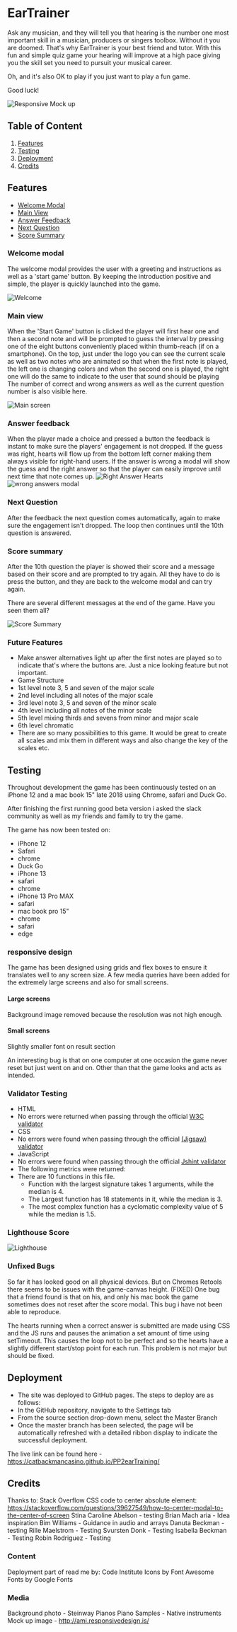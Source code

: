 # EarTrainer

Ask any musician, and they will tell you that hearing is the number one most important skill in a musician, producers or singers toolbox. Without it you are doomed. That's why EarTrainer is your best friend and tutor. With this fun and simple quiz game your hearing will improve at a high pace giving you the skill set you need to pursuit your musical career.

Oh, and it's also OK to play if you just want to play a fun game.

Good luck!

![Responsive Mock up](assets/images/readmemedia/responsive.png)


## Table of Content

1. [Features](#features)
2. [Testing](#testing)
3. [Deployment](#deployment)
4. [Credits](#credits)

## Features 

- [Welcome Modal](#welcome-modal)
- [Main View](#main-view)
- [Answer Feedback](#answer-feedback)
- [Next Question](#next-question)
- [Score Summary](#score-summary)

### Welcome modal
The welcome modal provides the user with a greeting and instructions as well as a 'start game' button. By keeping the introduction positive and simple, the player is quickly launched into the game.

![Welcome](assets/images/readmemedia/welcome-modal.png)

### Main view
When the 'Start Game' button is clicked the player will first hear one and then a second note and will be prompted to guess the interval by pressing one of the eight buttons conveniently placed within thumb-reach (if on a smartphone). On the top, just under the logo you can see the current scale as well as two notes who are animated so that when the first note is played, the left one is changing colors and when the second one is played, the right one will do the same to indicate to the user that sound should be playing
The number of correct and wrong answers as well as the current question number is also visible here.

![Main screen](assets/images/readmemedia/main-view.png)

### Answer feedback
When the player made a choice and pressed a button the feedback is instant to make sure the players' engagement is not dropped. If the guess was right, hearts will flow up from the bottom left corner making them always visible for right-hand users. If the answer is wrong a modal will show the guess and the right answer so that the player can easily improve until next time that note comes up.
![Right Answer Hearts](assets/images/readmemedia/hearts.png)
![wrong answers modal](assets/images/readmemedia/wrong-answer.png)

### Next Question
After the feedback the next question comes automatically, again to make sure the engagement isn't dropped. The loop then continues until the 10th question is answered.

### Score summary
After the 10th question the player is showed their score and a message based on their score and are prompted to try again.
All they have to do is press the button, and they are back to the welcome modal and can try again.

There are several different messages at the end of the game. Have you seen them all?

![Score Summary](assets/images/readmemedia/scoresummary.png)

### Future Features
- Make answer alternatives light up after the first notes are played so to indicate that's where the buttons are. Just a nice looking feature but not important.
- Game Structure
 - 1st level note 3, 5 and seven of the major scale
 - 2nd level including all notes of the major scale
 - 3rd level note 3, 5 and seven of the minor scale 
 - 4th level including all notes of the minor scale
 - 5th level mixing thirds and sevens from minor and major scale
 - 6th level chromatic
- There are so many possibilities to this game. It would be great to create all scales and mix them in different ways and also change the key of the scales etc. 

## Testing 

Throughout development the game has been continuously tested on an iPhone 12 and a mac book 15" late 2018 using Chrome, safari and Duck Go.

After finishing the first running good beta version i asked the slack community as well as my friends and family to try the game.

The game has now been tested on:

- iPhone 12 
 - Safari
 - chrome
 - Duck Go
- iPhone 13
 - safari
 - chrome
- iPhone 13 Pro MAX
 - safari
- mac book pro 15"
 - chrome
 - safari
 - edge

### responsive design
The game has been designed using grids and flex boxes to ensure it translates well to any screen size. A few media queries have been added for the extremely large screens and also for small screens.

#### Large screens
Background image removed because the resolution was not high enough.

#### Small screens
Slightly smaller font on result section

An interesting bug is that on one computer at one occasion the game never reset but just went on and on. 
Other than that the game looks and acts as intended.


### Validator Testing 

- HTML
 - No errors were returned when passing through the official [W3C validator](https://validator.w3.org/nu/?doc=https%3A%2F%2Fcatbackmancasino.github.io%2FPP2earTraining%2F)
- CSS
 - No errors were found when passing through the official [(Jigsaw) validator](https://jigsaw.w3.org/css-validator/validator?uri=https%3A%2F%2Fcatbackmancasino.github.io%2FPP2earTraining%2F&profile=css3svg&usermedium=all&warning=1&vextwarning=&lang=sv)
- JavaScript
 - No errors were found when passing through the official [Jshint validator](https://jshint.com/)
 - The following metrics were returned: 
 - There are 10 functions in this file.
      - Function with the largest signature takes 1 arguments, while the median is 4.
      - The Largest function has 18 statements in it, while the median is 3.
      - The most complex function has a cyclomatic complexity value of 5 while the median is 1.5.

### Lighthouse Score

![Lighthouse](assets/images/readmemedia/lighthouse.png)

### Unfixed Bugs

So far it has looked good on all physical devices. But on Chromes Retools there seems to be issues with the game-canvas height. (FIXED)
One bug that a friend found is that on his, and only his mac book the game sometimes does not reset after the score modal. This bug i have not been able to reproduce.

The hearts running when a correct answer is submitted are made using CSS and the JS runs and pauses the animation a set amount of time using setTimeout. This causes the loop not to be perfect and so the hearts have a slightly different start/stop point for each run. This problem is not major but should be fixed.

## Deployment 

- The site was deployed to GitHub pages. The steps to deploy are as follows: 
 - In the GitHub repository, navigate to the Settings tab 
 - From the source section drop-down menu, select the Master Branch
 - Once the master branch has been selected, the page will be automatically refreshed with a detailed ribbon display to indicate the successful deployment. 

The live link can be found here - https://catbackmancasino.github.io/PP2earTraining/


## Credits 


Thanks to:
Stack Overflow CSS code to center absolute element: https://stackoverflow.com/questions/39627549/how-to-center-modal-to-the-center-of-screen 
Stina Caroline Abelson - testing
Brian Mach aria - Idea inspiration
Bim Williams - Guidance in audio and arrays
Danuta Beckman - testing
Rille Maelstrom - Testing
Svursten Donk - Testing
Isabella Beckman - Testing
Robin Rodriguez - Testing

### Content 
Deployment part of read me by: Code Institute
Icons by Font Awesome
Fonts by Google Fonts

### Media
Background photo - Steinway Pianos
Piano Samples - Native instruments
Mock up image - http://ami.responsivedesign.is/